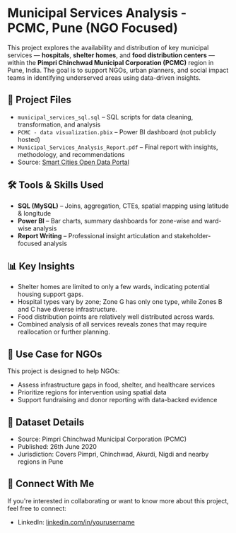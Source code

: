 # Municipal Services Analysis - PCMC, Pune (NGO Focused)

This project explores the availability and distribution of key municipal services — **hospitals**, **shelter homes**, and **food distribution centers** — within the **Pimpri Chinchwad Municipal Corporation (PCMC)** region in Pune, India. The goal is to support NGOs, urban planners, and social impact teams in identifying underserved areas using data-driven insights.

## 📁 Project Files

- `municipal_services_sql.sql` – SQL scripts for data cleaning, transformation, and analysis
- `PCMC - data visualization.pbix` – Power BI dashboard (not publicly hosted)
- `Municipal_Services_Analysis_Report.pdf` – Final report with insights, methodology, and recommendations
- Source: [Smart Cities Open Data Portal](https://smartcities.data.gov.in/catalog/municipal-boundary-hospital-food-shelter-pcmc)

## 🛠 Tools & Skills Used

- **SQL (MySQL)** – Joins, aggregation, CTEs, spatial mapping using latitude & longitude
- **Power BI** – Bar charts, summary dashboards for zone-wise and ward-wise analysis
- **Report Writing** – Professional insight articulation and stakeholder-focused analysis

## 📊 Key Insights

- Shelter homes are limited to only a few wards, indicating potential housing support gaps.
- Hospital types vary by zone; Zone G has only one type, while Zones B and C have diverse infrastructure.
- Food distribution points are relatively well distributed across wards.
- Combined analysis of all services reveals zones that may require reallocation or further planning.

## 📌 Use Case for NGOs

This project is designed to help NGOs:
- Assess infrastructure gaps in food, shelter, and healthcare services
- Prioritize regions for intervention using spatial data
- Support fundraising and donor reporting with data-backed evidence

## 📆 Dataset Details

- Source: Pimpri Chinchwad Municipal Corporation (PCMC)
- Published: 26th June 2020
- Jurisdiction: Covers Pimpri, Chinchwad, Akurdi, Nigdi and nearby regions in Pune

## 🤝 Connect With Me

If you're interested in collaborating or want to know more about this project, feel free to connect:

- LinkedIn: [linkedin.com/in/yourusername](https://www.linkedin.com/in/nagalakshmi-965934221)
